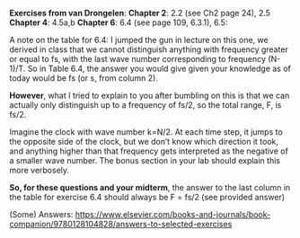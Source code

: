 **Exercises from van Drongelen**:
**Chapter 2**: 2.2 (see Ch2 page 24), 2.5
**Chapter 4**: 4.5a,b
**Chapter 6**: 6.4 (see page 109, 6.3.1), 6.5:

A note on the table for 6.4: I jumped the gun in lecture on this one, we derived in class that we cannot distinguish anything with frequency greater or equal to fs, with the last wave number corresponding to frequency (N-1)/T. So in Table 6.4, the answer you would give given your knowledge as of today would be fs (or s, from column 2).

**However**, what I tried to explain to you after bumbling on this is that we can actually only distinguish up to a frequency of fs/2, so the total range, F, is fs/2.

Imagine the clock with wave number k=N/2. At each time step, it jumps to the opposite side of the clock, but we don’t know which direction it took, and anything higher than that frequency gets interpreted as the negative of a smaller wave number. The bonus section in your lab should explain this more verbosely.

**So, for these questions and your midterm**, the answer to the last column in the table for exercise 6.4 should always be F = fs/2 (see provided answer)

(Some) Answers: https://www.elsevier.com/books-and-journals/book-companion/9780128104828/answers-to-selected-exercises
